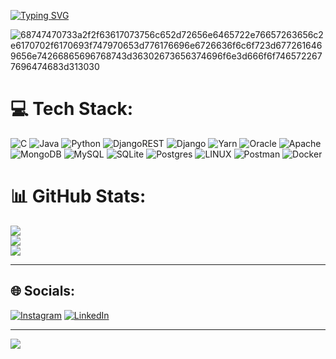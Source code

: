 [![Typing SVG](https://readme-typing-svg.demolab.com?font=Fira+Code&weight=600&size=30&pause=1000&color=3B82F7&random=false&width=435&lines=Hello!+I'm+Bunyamin;I'm+interested+in+Backend+Development)](https://git.io/typing-svg)

![68747470733a2f2f63617073756c652d72656e6465722e76657263656c2e6170702f6170693f747970653d776176696e6726636f6c6f723d6772616469656e74266865696768743d36302673656374696f6e3d666f6f7465722677696474683d313030](https://github.com/bunyaminkalkan/bunyaminkalkan/assets/109524769/ef4e6bfe-ecd3-4b44-a1d0-af53f6ff5157)


# 💻 Tech Stack:
![C](https://img.shields.io/badge/c-%2300599C.svg?style=for-the-badge&logo=c&logoColor=white) ![Java](https://img.shields.io/badge/java-%23ED8B00.svg?style=for-the-badge&logo=java&logoColor=white) ![Python](https://img.shields.io/badge/python-3670A0?style=for-the-badge&logo=python&logoColor=ffdd54) ![DjangoREST](https://img.shields.io/badge/DJANGO-REST-ff1709?style=for-the-badge&logo=django&logoColor=white&color=ff1709&labelColor=gray) ![Django](https://img.shields.io/badge/django-%23092E20.svg?style=for-the-badge&logo=django&logoColor=white) ![Yarn](https://img.shields.io/badge/yarn-%232C8EBB.svg?style=for-the-badge&logo=yarn&logoColor=white) ![Oracle](https://img.shields.io/badge/Oracle-F80000?style=for-the-badge&logo=oracle&logoColor=white) ![Apache](https://img.shields.io/badge/apache-%23D42029.svg?style=for-the-badge&logo=apache&logoColor=white) ![MongoDB](https://img.shields.io/badge/MongoDB-%234ea94b.svg?style=for-the-badge&logo=mongodb&logoColor=white) ![MySQL](https://img.shields.io/badge/mysql-%2300f.svg?style=for-the-badge&logo=mysql&logoColor=white) ![SQLite](https://img.shields.io/badge/sqlite-%2307405e.svg?style=for-the-badge&logo=sqlite&logoColor=white) ![Postgres](https://img.shields.io/badge/postgres-%23316192.svg?style=for-the-badge&logo=postgresql&logoColor=white) ![LINUX](https://img.shields.io/badge/Linux-FCC624?style=for-the-badge&logo=linux&logoColor=black) ![Postman](https://img.shields.io/badge/Postman-FF6C37?style=for-the-badge&logo=postman&logoColor=white) ![Docker](https://img.shields.io/badge/docker-%230db7ed.svg?style=for-the-badge&logo=docker&logoColor=white)
# 📊 GitHub Stats:
![](https://github-readme-stats.vercel.app/api?username=bunyaminkalkan&theme=tokyonight&hide_border=false&include_all_commits=true&count_private=false)<br/>
![](https://github-readme-streak-stats.herokuapp.com/?user=bunyaminkalkan&theme=tokyonight&hide_border=false)<br/>
![](https://github-readme-stats.vercel.app/api/top-langs/?username=bunyaminkalkan&theme=tokyonight&hide_border=false&include_all_commits=true&count_private=false&layout=compact)

---

## 🌐 Socials:
[![Instagram](https://img.shields.io/badge/Instagram-%23E4405F.svg?logo=Instagram&logoColor=white)](https://instagram.com/bnymn_klkn) [![LinkedIn](https://img.shields.io/badge/LinkedIn-%230077B5.svg?logo=linkedin&logoColor=white)](https://linkedin.com/in/Bünyamin-Kalkan) 

---


[![](https://visitcount.itsvg.in/api?id=bunyaminkalkan&icon=0&color=0)](https://visitcount.itsvg.in)

<!-- Proudly created with GPRM ( https://gprm.itsvg.in ) -->
